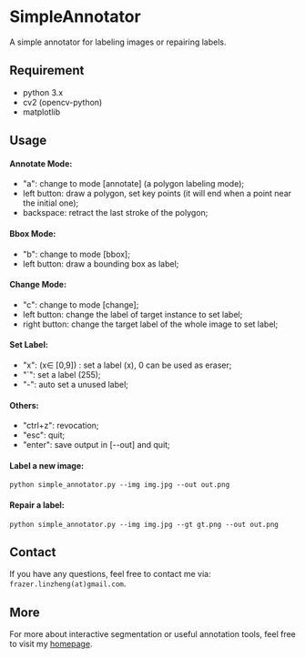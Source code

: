 # SimpleAnnotator
A simple annotator for labeling images or repairing labels.

## Requirement

- python 3.x
- cv2 (opencv-python) 
- matplotlib  

## Usage
#### Annotate Mode:
- "a": change to mode [annotate] (a polygon labeling mode);  
- left button: draw a polygon, set key points (it will end when a point near the initial one);  
- backspace:  retract the last stroke of the polygon;
#### Bbox Mode:
- "b": change to mode [bbox];  
- left button: draw a bounding box as label;  

#### Change Mode:
- "c": change to mode [change];  
- left button: change the label of target instance to set label;  
- right button: change the target label of the whole image to set label;  

#### Set  Label:
- "x": (x$\in$ [0,9]) : set a label (x), 0 can be used as eraser;  
- "`": set a label (255);  
- "-": auto set a unused label;  

#### Others:
- "ctrl+z": revocation;  
- "esc": quit;  
- "enter": save output in [--out] and quit;  


#### Label a new image:

```
python simple_annotator.py --img img.jpg --out out.png 
```

#### Repair a label:

```
python simple_annotator.py --img img.jpg --gt gt.png --out out.png
```


## Contact

If you have any questions, feel free to contact me via: `frazer.linzheng(at)gmail.com`.

## More

For more about interactive segmentation or useful annotation tools, feel free to visit my [homepage](https://www.lin-zheng.com).

